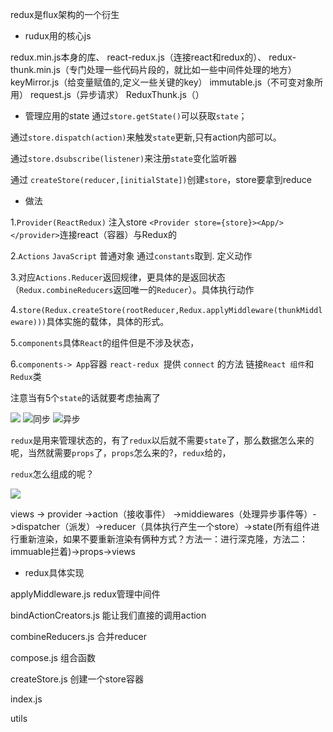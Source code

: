 redux是flux架构的一个衍生
- rudux用的核心js  

redux.min.js本身的库、
react-redux.js（连接react和redux的）、
redux-thunk.min.js（专门处理一些代码片段的，就比如一些中间件处理的地方）
keyMirror.js（给变量赋值的,定义一些关键的key）
immutable.js（不可变对象所用）
request.js（异步请求）
ReduxThunk.js（）   

- 管理应用的state
通过`store.getState()`可以获取`state`；

通过`store.dispatch(action)`来触发`state`更新,只有action内部可以。

通过`store.dsubscribe(listener)`来注册`state`变化监听器

通过 `createStore(reducer,[initialState])`创建`store`，store要拿到reduce

- 做法

1.`Provider(ReactRedux)` 注入store `<Provider store={store}><App/></provider>`连接react（容器）与Redux的

2.`Actions` `JavaScript` 普通对象 通过`constants`取到. 定义动作

3.对应`Actions.Reducer`返回规律，更具体的是返回状态（`Redux.combineReducers`返回唯一的`Reducer`）。具体执行动作

4.`store(Redux.createStore(rootReducer,Redux.applyMiddleware(thunkMiddleware)))`具体实施的载体，具体的形式。

5.`components`具体`React`的组件但是不涉及状态，

6.`components-> App`容器 `react-redux `提供 `connect` 的方法 链接`React 组件`和`Redux`类

注意当有5个`state`的话就要考虑抽离了

![](redux原理1.png)
![同步](redux原理2.png)
![异步](redux原理2.png)


`redux`是用来管理状态的，有了`redux`以后就不需要`state`了，那么数据怎么来的呢，当然就需要`props`了，`props`怎么来的?，`redux`给的，

`redux`怎么组成的呢？

![](redux组件.png)

views -> provider ->action（接收事件） ->middiewares（处理异步事件等）->dispatcher（派发）->reducer（具体执行产生一个store）->state(所有组件进行重新渲染，如果不要重新渲染有俩种方式？方法一：进行深克隆，方法二：immuable拦着)->props->views



- redux具体实现

applyMiddleware.js     redux管理中间件

bindActionCreators.js   能让我们直接的调用action

combineReducers.js     合并reducer

compose.js              组合函数 

createStore.js           创建一个store容器

index.js                

utils
